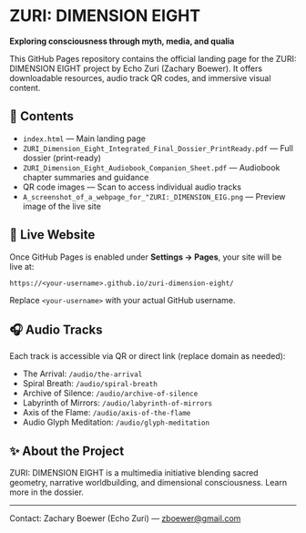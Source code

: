 # ZURI: DIMENSION EIGHT

**Exploring consciousness through myth, media, and qualia**

This GitHub Pages repository contains the official landing page for the ZURI: DIMENSION EIGHT project by Echo Zuri (Zachary Boewer). It offers downloadable resources, audio track QR codes, and immersive visual content.

## 📄 Contents

- `index.html` — Main landing page
- `ZURI_Dimension_Eight_Integrated_Final_Dossier_PrintReady.pdf` — Full dossier (print-ready)
- `ZURI_Dimension_Eight_Audiobook_Companion_Sheet.pdf` — Audiobook chapter summaries and guidance
- QR code images — Scan to access individual audio tracks
- `A_screenshot_of_a_webpage_for_"ZURI:_DIMENSION_EIG.png` — Preview image of the live site

## 📡 Live Website

Once GitHub Pages is enabled under **Settings → Pages**, your site will be live at:

```
https://<your-username>.github.io/zuri-dimension-eight/
```

Replace `<your-username>` with your actual GitHub username.

## 🎧 Audio Tracks

Each track is accessible via QR or direct link (replace domain as needed):

- The Arrival: `/audio/the-arrival`
- Spiral Breath: `/audio/spiral-breath`
- Archive of Silence: `/audio/archive-of-silence`
- Labyrinth of Mirrors: `/audio/labyrinth-of-mirrors`
- Axis of the Flame: `/audio/axis-of-the-flame`
- Audio Glyph Meditation: `/audio/glyph-meditation`

## ✨ About the Project

ZURI: DIMENSION EIGHT is a multimedia initiative blending sacred geometry, narrative worldbuilding, and dimensional consciousness. Learn more in the dossier.

---

Contact: Zachary Boewer (Echo Zuri) — zboewer@gmail.com
